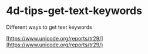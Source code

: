 # 4d-tips-get-text-keywords
Different ways to get text keywords

[https://www.unicode.org/reports/tr29/](https://www.unicode.org/reports/tr29/)
